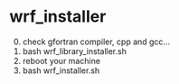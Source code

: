 # wrf_installer
0. check gfortran compiler, cpp and gcc...
1. bash wrf_library_installer.sh
2. reboot your machine
3. bash wrf_installer.sh

